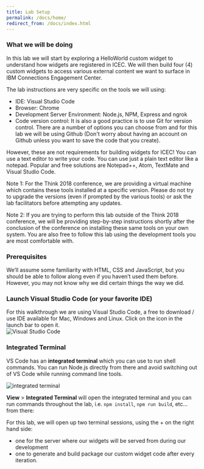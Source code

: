 ```yaml
---
title: Lab Setup
permalink: /docs/home/
redirect_from: /docs/index.html
---
```


### What we will be doing
In this lab we will start by exploring a HelloWorld custom widget to understand how widgets are registered in ICEC.  We will then build four (4) custom widgets to access various external content we want to surface in IBM Connections Engagement Center. 

The lab instructions are very specific on the tools we will using:

  - IDE: Visual Studio Code
  - Browser: Chrome
  - Development Server Environment: Node.js, NPM, Express and ngrok 
  - Code version control: It is also a good practice is to use Git for version control. There are a number of options you can choose from and for this lab we will be using Github (Don't worry about having an account on Github unless you want to save the code that you create).

However, these are not requirements for building widgets for ICEC! You can use a text editor to write your code. You can use just a plain text editor like a notepad. Popular and free solutions are Notepad++, Atom, TextMate and Visual Studio Code.

Note 1: For the Think 2018 conference, we are providing a virtual machine which contains these tools installed at a specific version. Please do not try to upgrade the versions (even if prompted by the various tools) or ask the lab facilitators before attempting any updates. 

Note 2: If you are trying to perform this lab outside of the Think 2018 conference, we will be providing step-by-step instructions shortly after the conclusion of the conference on installing these same tools on your own system. You are also free to follow this lab using the development tools you are most comfortable with.  

### Prerequisites
We’ll assume some familiarity with HTML, CSS and JavaScript, but you should be able to follow along even if you haven’t used them before. However, you may not know why we did certain things the way we did.

### Launch Visual Studio Code (or your favorite IDE)
For this walkthrough we are using Visual Studio Code, a free to download / use IDE available for Mac, Windows and Linux. Click on the icon in the launch bar to open it.  
![Visual Studio Code](../images/vsc.png)

### Integrated Terminal

VS Code has an **integrated terminal** which you can use to run shell commands. You can run Node.js directly from there and avoid switching out of VS Code while running command line tools.

![integrated terminal](../images/vsterm.png)

**View** > **Integrated Terminal** will open the integrated terminal and you can run commands throughout the lab, i.e. `npm install`, `npm run build`, etc... from there:

For this lab, we will open up two terminal sessions, using the + on the right hand side:
 - one for the server where our widgets will be served from during our development
 - one to generate and build package our custom widget code after every iteration.


